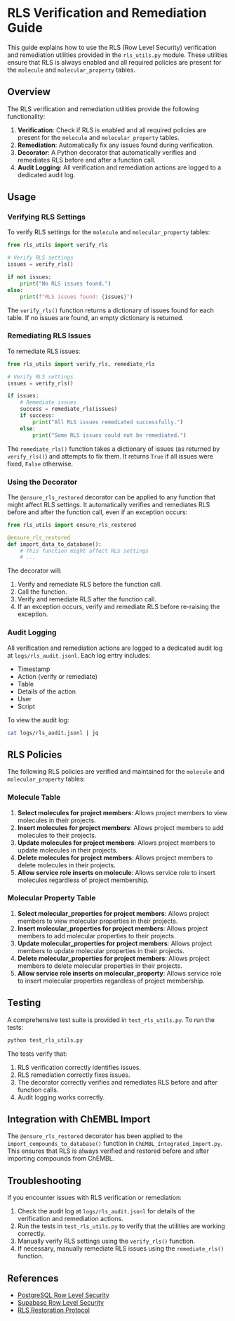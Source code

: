# RLS Verification and Remediation Guide

This guide explains how to use the RLS (Row Level Security) verification and remediation utilities provided in the `rls_utils.py` module. These utilities ensure that RLS is always enabled and all required policies are present for the `molecule` and `molecular_property` tables.

## Overview

The RLS verification and remediation utilities provide the following functionality:

1. **Verification**: Check if RLS is enabled and all required policies are present for the `molecule` and `molecular_property` tables.
2. **Remediation**: Automatically fix any issues found during verification.
3. **Decorator**: A Python decorator that automatically verifies and remediates RLS before and after a function call.
4. **Audit Logging**: All verification and remediation actions are logged to a dedicated audit log.

## Usage

### Verifying RLS Settings

To verify RLS settings for the `molecule` and `molecular_property` tables:

```python
from rls_utils import verify_rls

# Verify RLS settings
issues = verify_rls()

if not issues:
    print("No RLS issues found.")
else:
    print(f"RLS issues found: {issues}")
```

The `verify_rls()` function returns a dictionary of issues found for each table. If no issues are found, an empty dictionary is returned.

### Remediating RLS Issues

To remediate RLS issues:

```python
from rls_utils import verify_rls, remediate_rls

# Verify RLS settings
issues = verify_rls()

if issues:
    # Remediate issues
    success = remediate_rls(issues)
    if success:
        print("All RLS issues remediated successfully.")
    else:
        print("Some RLS issues could not be remediated.")
```

The `remediate_rls()` function takes a dictionary of issues (as returned by `verify_rls()`) and attempts to fix them. It returns `True` if all issues were fixed, `False` otherwise.

### Using the Decorator

The `@ensure_rls_restored` decorator can be applied to any function that might affect RLS settings. It automatically verifies and remediates RLS before and after the function call, even if an exception occurs:

```python
from rls_utils import ensure_rls_restored

@ensure_rls_restored
def import_data_to_database():
    # This function might affect RLS settings
    # ...
```

The decorator will:

1. Verify and remediate RLS before the function call.
2. Call the function.
3. Verify and remediate RLS after the function call.
4. If an exception occurs, verify and remediate RLS before re-raising the exception.

### Audit Logging

All verification and remediation actions are logged to a dedicated audit log at `logs/rls_audit.jsonl`. Each log entry includes:

- Timestamp
- Action (verify or remediate)
- Table
- Details of the action
- User
- Script

To view the audit log:

```bash
cat logs/rls_audit.jsonl | jq
```

## RLS Policies

The following RLS policies are verified and maintained for the `molecule` and `molecular_property` tables:

### Molecule Table

1. **Select molecules for project members**: Allows project members to view molecules in their projects.
2. **Insert molecules for project members**: Allows project members to add molecules to their projects.
3. **Update molecules for project members**: Allows project members to update molecules in their projects.
4. **Delete molecules for project members**: Allows project members to delete molecules in their projects.
5. **Allow service role inserts on molecule**: Allows service role to insert molecules regardless of project membership.

### Molecular Property Table

1. **Select molecular_properties for project members**: Allows project members to view molecular properties in their projects.
2. **Insert molecular_properties for project members**: Allows project members to add molecular properties to their projects.
3. **Update molecular_properties for project members**: Allows project members to update molecular properties in their projects.
4. **Delete molecular_properties for project members**: Allows project members to delete molecular properties in their projects.
5. **Allow service role inserts on molecular_property**: Allows service role to insert molecular properties regardless of project membership.

## Testing

A comprehensive test suite is provided in `test_rls_utils.py`. To run the tests:

```bash
python test_rls_utils.py
```

The tests verify that:

1. RLS verification correctly identifies issues.
2. RLS remediation correctly fixes issues.
3. The decorator correctly verifies and remediates RLS before and after function calls.
4. Audit logging works correctly.

## Integration with ChEMBL Import

The `@ensure_rls_restored` decorator has been applied to the `import_compounds_to_database()` function in `ChEMBL_Integrated_Import.py`. This ensures that RLS is always verified and restored before and after importing compounds from ChEMBL.

## Troubleshooting

If you encounter issues with RLS verification or remediation:

1. Check the audit log at `logs/rls_audit.jsonl` for details of the verification and remediation actions.
2. Run the tests in `test_rls_utils.py` to verify that the utilities are working correctly.
3. Manually verify RLS settings using the `verify_rls()` function.
4. If necessary, manually remediate RLS issues using the `remediate_rls()` function.

## References

- [PostgreSQL Row Level Security](https://www.postgresql.org/docs/current/ddl-rowsecurity.html)
- [Supabase Row Level Security](https://supabase.com/docs/guides/auth/row-level-security)
- [RLS Restoration Protocol](../.specs/rls_restoration_protocol.md)